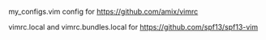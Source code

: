 my_configs.vim config for https://github.com/amix/vimrc

vimrc.local and vimrc.bundles.local for https://github.com/spf13/spf13-vim
